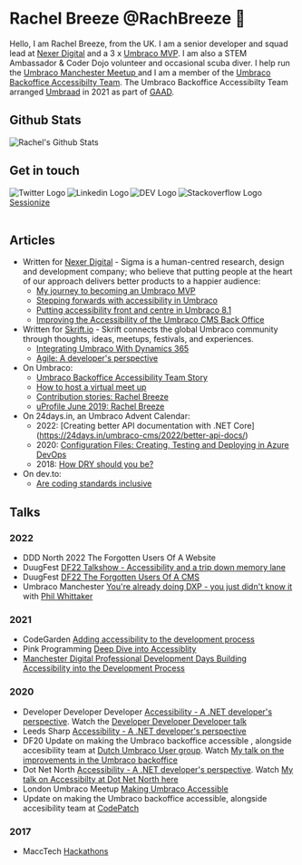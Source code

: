 # Rachel Breeze @RachBreeze 👋
Hello, I am Rachel Breeze, from the UK.  I am a senior developer and squad lead at [Nexer Digital](https://www.nexerdigital.com/) and a 3 x [Umbraco MVP](https://umbraco.com/).  I am also a STEM Ambassador & 
Coder Dojo volunteer and occasional scuba diver. 
I help run the [Umbraco Manchester Meetup ](https://www.meetup.com/Manchester-Umbraco-Meetup/) and I am a member of the [Umbraco Backoffice Accessibilty Team](https://twitter.com/UmbracoA11y). The Umbraco Backoffice Accessibilty Team arranged [Umbraad](https://umbraad.com/) in 2021 as part of [GAAD](https://globalaccessibilityawarenessday.org/).

## Github Stats

![Rachel's Github Stats](https://github-readme-stats.vercel.app/api?username=RachBreeze&show_icons=true&hide_border=true&include_all_commits=true)

## Get in touch 

  [<img align="left" alt="Twitter Logo" src="https://img.icons8.com/fluent/48/000000/twitter.png" aria-hidden="true"/>](https://twitter.com/BreezeRachel "Rachel's Twitter Handle") 
[<img align="left" alt="Linkedin Logo" src="https://img.icons8.com/color/48/000000/linkedin.png" aria-hidden="true"/>](https://www.linkedin.com/in/rachel-breeze/ "Rachel's LinkedIn Profile") 
[<img align="left" alt="DEV Logo" src="https://img.icons8.com/ios-filled/50/000000/devpost.png" aria-hidden="true"/>](https://dev.to/rachbreeze/ "Rachel's Dev.to account") 
[<img align="left" alt="Stackoverflow Logo" src="https://img.icons8.com/color/48/000000/stackoverflow.png" aria-hidden="true"/>](https://stackoverflow.com/users/13890348/rachel "Rachel's StackOverflow account") <br/>
[Sessionize](https://sessionize.com/rachel-breeze/ "Rachel's Sessionize Profile")
<br/>
<br/>
  

## Articles 

- Written for [Nexer Digital](https://www.nexerdigital.com/news-and-thoughts/?author=Rachel+Breeze#articles) - Sigma is a human-centred research, design and development company; who believe that putting people at the heart of our approach delivers better products to a happier audience:
  - [My journey to becoming an Umbraco MVP ](https://www.designedbysigma.com/news-and-thoughts/disillusioned-developer-to-mvp-my-umbraco-journey/)
  - [Stepping forwards with accessibility in Umbraco](https://www.designedbysigma.com/news-and-thoughts/a-year-of-accessibility-with-umbraco/)
  - [Putting accessibility front and centre in Umbraco 8.1](https://www.designedbysigma.com/news-and-thoughts/putting-accessibility-front-and-centre-in-umbraco-8-1/)
  - [Improving the Accessibility of the Umbraco CMS Back Office](https://www.designedbysigma.com/news-and-thoughts/improving-the-accessibility-of-the-umbraco-cms-back-office/)
- Written for [Skrift.io](https://skrift.io/authors/rachel-breeze/) - Skrift connects the global Umbraco community through thoughts, ideas, meetups, festivals, and experiences.
  - [Integrating Umbraco With Dynamics 365](https://skrift.io/issues/integrating-umbraco-with-dynamics-365/)
  - [Agile: A developer's perspective](https://skrift.io/issues/agile-a-developer-s-perspective/)
- On Umbraco:
  - [Umbraco Backoffice Accessibility Team Story](https://umbraco.com/blog/umbraco-backoffice-accessibility-team-story/)
  - [How to host a virtual meet up](https://umbraco.com/blog/how-to-host-a-virtual-umbraco-meetup/)
  - [Contribution stories: Rachel Breeze](https://community.umbraco.com/umbracians-in-action/contribution-stories/contribution-stories-rachels-story/)
  - [uProfile June 2019: Rachel Breeze](https://umbraco.com/blog/uprofile-june-2019-rachel-breeze/)
- On 24days.in, an Umbraco Advent Calendar:
  - 2022: [Creating better API documentation with .NET Core] (https://24days.in/umbraco-cms/2022/better-api-docs/)
  - 2020: [Configuration Files: Creating, Testing and Deploying in Azure DevOps](https://24days.in/umbraco-cms/2020/configuration-files/)
  - 2018: [How DRY should you be?](https://24days.in/umbraco-cms/2018/how-dry-should-you-be/)
- On dev.to:
  -  [Are coding standards inclusive](https://dev.to/rachbreeze/are-coding-standards-inclusive-2ee4)

## Talks
### 2022 
- DDD North 2022 The Forgotten Users Of A Website
- DuugFest [DF22 Talkshow - Accessibility and a trip down memory lane](https://df22.sessionize.com/session/379187)
- DuugFest [DF22 The Forgotten Users Of A CMS](https://df22.sessionize.com/session/377612P)
- Umbraco Manchester [You're already doing DXP - you just didn't know it](https://www.meetup.com/manchester-umbraco-meetup/events/288022232/) with [Phil Whittaker](https://twitter.com/balanceddev)
### 2021
- CodeGarden [Adding accessibility to the development process](https://codegarden.umbraco.com/speakers/)
- Pink Programming [Deep Dive into Accessiblity](https://www.linkedin.com/events/6788417157454716928/)
- [Manchester Digital Professional Development Days Building Accessibility into the Development Process](https://www.manchesterdigital.com/event/manchester-digital/professional-development-days-building-accessibility-into-the-development-process)
### 2020
- Developer Developer Developer [Accessibility - A .NET developer's perspective](https://www.developerdeveloperdeveloper.com/schedule). Watch the [Developer Developer Developer talk](https://www.youtube.com/watch?v=wnNgcix2oNg&t=1389s)
- Leeds Sharp [Accessibility - A .NET developer's perspective](https://www.meetup.com/Leeds-Sharp/events/273722967/) 
- DF20 Update on making the Umbraco backoffice accessible , alongside accesibility team at [Dutch Umbraco User group](https://www.df20.nl/). Watch [My talk on the improvements in the Umbraco backoffice](https://youtu.be/NLhYczD5cH0)
- Dot Net North [Accessibility - A .NET developer's perspective](https://www.meetup.com/DotNetNorth/events/272797167/).  Watch  [My talk on Accessibilty at Dot Net North here](https://youtu.be/9JtUVlIjkC0)
- London Umbraco Meetup [Making Umbraco Accessible](https://www.meetup.com/The-London-Umbraco-Meetup/events/266177776/)
- Update on making the Umbraco backoffice accessible, alongside accesibility team at [CodePatch](https://candidcontributions.com/codepatch)
### 2017
- MaccTech [Hackathons](https://www.meetup.com/MaccTech/photos/27585605/)


